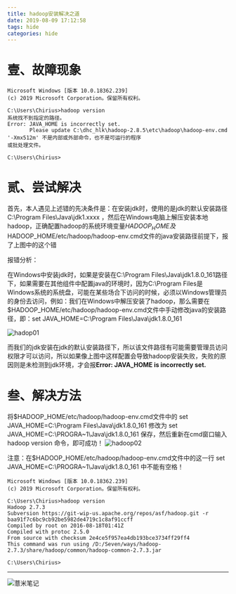 ```yaml
---
title: hadoop安装解决之道
date: 2019-08-09 17:12:58
tags: hide
categories: hide
---
```

# 壹、故障现象
```shell script
Microsoft Windows [版本 10.0.18362.239]
(c) 2019 Microsoft Corporation。保留所有权利。

C:\Users\Chirius>hadoop version
系统找不到指定的路径。
Error: JAVA_HOME is incorrectly set.
       Please update C:\dhc_hlk\hadoop-2.8.5\etc\hadoop\hadoop-env.cmd
'-Xmx512m' 不是内部或外部命令，也不是可运行的程序
或批处理文件。
 
C:\Users\Chirius>

```

# 贰、尝试解决
首先，本人遇见上述错的先决条件是：在安装jdk时，使用的是jdk的默认安装路径 C:\Program Files\Java\jdk1.xxxx ，然后在Windows电脑上解压安装本地hadoop，正确配置hadoop的系统环境变量$HADOOP_HOME及$HADOOP_HOME/etc/hadoop/hadoop-env.cmd文件的java安装路径前提下，报了上图中的这个错

报错分析：

在Windows中安装jdk时，如果是安装在C:\Program Files\Java\jdk1.8.0_161路径下，如果需要在其他组件中配置java的环境时，因为C:\Program Files是Windows系统的系统盘，可能在某些场合下访问的时候，必须以Windows管理员的身份去访问，例如：我们在Windows中解压安装了hadoop，那么需要在$HADOOP_HOME/etc/hadoop/hadoop-env.cmd文件中手动修改java的安装路径，即：set JAVA_HOME=C:\Program Files\Java\jdk1.8.0_161

![hadop01](https://eelve.com/upload/2019/7/hadop01-636e38ae52254d1aacef36d96b72de8c.png)

而我们的jdk安装在jdk的默认安装路径下，所以该文件路径有可能需要管理员访问权限才可以访问，所以如果像上图中这样配置会导致hadoop安装失败，失败的原因则是未检测到jdk环境，才会报**Error: JAVA_HOME is incorrectly set.**

# 叁、解决方法
将$HADOOP_HOME/etc/hadoop/hadoop-env.cmd文件中的 set JAVA_HOME=C:\Program Files\Java\jdk1.8.0_161 修改为 set JAVA_HOME=C:\PROGRA~1\Java\jdk1.8.0_161 保存，然后重新在cmd窗口输入 hadoop version 命令，即可成功！
![hadoop02](https://eelve.com/upload/2019/7/hadoop02-67b5b5e127a046e69b18eab65b062949.png)

注意：在$HADOOP_HOME/etc/hadoop/hadoop-env.cmd文件中的这一行 set JAVA_HOME=C:\PROGRA~1\Java\jdk1.8.0_161 中不能有空格！

```shell script
Microsoft Windows [版本 10.0.18362.239]
(c) 2019 Microsoft Corporation。保留所有权利。

C:\Users\Chirius>hadoop version
Hadoop 2.7.3
Subversion https://git-wip-us.apache.org/repos/asf/hadoop.git -r baa91f7c6bc9cb92be5982de4719c1c8af91ccff
Compiled by root on 2016-08-18T01:41Z
Compiled with protoc 2.5.0
From source with checksum 2e4ce5f957ea4db193bce3734ff29ff4
This command was run using /D:/Seven/ways/hadoop-2.7.3/share/hadoop/common/hadoop-common-2.7.3.jar

C:\Users\Chirius>
```

---

![薏米笔记](https://image.eelve.com/eblog/eblog-b269767ff45b4e01a1c380e38898c1c0.png)
